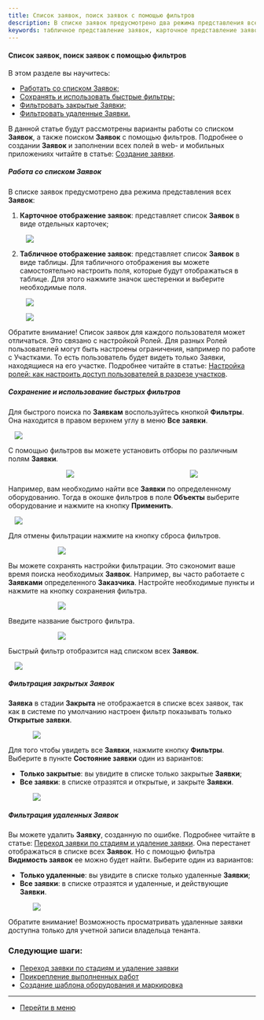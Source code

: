 ```yaml
---
title: Список заявок, поиск заявок с помощью фильтров
description: В списке заявок предусмотрено два режима представления всех Заявок. Карточное отображение заявок представляет список Заявок в виде отдельных карточек с краткой информацией. Табличное отображение заявок представляет список в виде таблицы. Отображение полей такой таблицы можно настроить самостоятельно.
keywords: табличное представление заявок, карточное представление заявок, поиск заявок, фильтры, быстрые фильтры, отбор, hubex, хабекс, хубекс, хабикс
---
```


#### Список заявок, поиск заявок с помощью фильтров
В этом разделе вы научитесь:
<html>
<meta charset="utf-8">
<ul>
    <li><a href="#ticketlist">Работать со списком Заявок;</a></li>
    <li><a href="#deltick3">Сохранять и использовать быстрые фильтры;</a>
    <li><a href="#deltick1">Фильтровать закрытые Заявки;</a></li>
    <li><a href="#deltick2">Фильтровать удаленные Заявки.</a></li>
    </li>
</ul>
</html>
<body>
<p>В данной статье будут рассмотрены варианты работы со списком <strong>Заявок</strong>, а также поиском <strong>Заявок</strong> с помощью фильтров. Подробнее о создании <strong>Заявок</strong> и заполнении всех полей в web- и мобильных приложениях читайте в статье: <a href="https://wiki.hubex.ru/docs/FAQ/RU/user/CreatingTicket.html">Создание заявки</a>. </p>

<h5 id="ticketlist">Работа со списком Заявок</h5>
<p>В списке заявок предусмотрено два режима представления всех <strong>Заявок</strong>: </p>
<ol>
    <li><strong>Карточное отображение заявок</strong>: представляет список <strong>Заявок</strong> в виде отдельных карточек;</li>
    <p>
    <div>
        <img style="margin: 0 auto; display: block; max-width: 95%;"
             src="/attachments/images/FAQ/USER/Filters/CardList.jpg"/>
    </div>
    </p>
    <li><strong>Табличное отображение заявок</strong>: представляет список <strong>Заявок</strong> в виде таблицы. Для табличного отображения вы можете
        самостоятельно настроить поля, которые будут отображаться в таблице. Для этого нажмите значок шестеренки и выберите необходимые поля.
    </li>
    <p>
    <div>
        <img style="margin: 0 auto; display: block; max-width: 95%;"
             src="/attachments/images/FAQ/USER/Filters/TableList.jpg"/>
    </div>
    </p>

   <p><div>
        <img style="margin: 0 auto; display: block; max-width: 95%;"
             src="/attachments/images/FAQ/USER/Filters/TableList2.jpg"/>
</div></p>
</ol>

<p>Обратите внимание! Список заявок для каждого пользователя может отличаться. Это связано с настройкой Ролей. Для разных Ролей пользователей могут быть настроены ограничения, например по работе с Участками. То есть пользователь будет видеть только Заявки, находящиеся на его участке. Подробнее читайте в статье: <a href="https://wiki.hubex.ru/docs/FAQ/RU/admin/Roles.html#exrole">Настройка ролей: как настроить доступ пользователей в разрезе участков</a>.</p>

<h5 id="deltick3">Сохранение и использование быстрых фильтров</h5>
<p>Для быстрого поиска по <strong>Заявкам</strong> воспользуйтесь кнопкой <strong>Фильтры</strong>. Она находится в
    правом верхнем углу в меню <strong>Все
        заявки</strong>.</p>
<div>
    <img style="margin: 0 auto; display: block; max-width: 95%;"
         src="/attachments/images/FAQ/USER/Filters/FiltersButton.jpg"/>
</div>

<p>С помощью фильтров вы можете установить отборы по различным полям <strong>Заявки</strong>.</p>

<div style="display: flex;">
    <img style="margin: 0 auto; display: block; max-width: 100%;"
         src="/attachments/images/FAQ/USER/Filters/filter2.jpg"/><img
        style="margin: 0 auto; display: block; max-width: 100%;"
        src="/attachments/images/FAQ/USER/Filters/filter3.jpg"/>
</div>

<p>Например, вам необходимо найти все <strong>Заявки</strong> по определенному оборудованию. Тогда в окошке фильтров в
    поле <strong>Объекты</strong>
    выберите оборудование и нажмите на кнопку <strong>Применить</strong>.</p>
<div>
    <img style="margin: 0 auto; display: block; max-width: 95%;"
         src="/attachments/images/FAQ/USER/Filters/FilterObj.jpg"/>
</div>

<p>Для отмены фильтрации нажмите на кнопку сброса фильтров.</p>
<div>
    <img style="margin: 0 auto; display: block; max-width: 60%;"
         src="/attachments/images/FAQ/USER/Filters/ClearFilters.jpg"/>
</div>
<p>Вы можете сохранять настройки фильтрации. Это сэкономит ваше время поиска необходимых <strong>Заявок</strong>.
    Например, вы часто
    работаете с <strong>Заявками</strong> определенного <strong>Заказчика</strong>. Настройте необходимые
    пункты и нажмите на кнопку сохранения фильтра.</p>
<div>
    <img style="margin: 0 auto; display: block; max-width: 60%;"
         src="/attachments/images/FAQ/USER/Filters/SavingFilters.jpg"/>
</div>

<p>Введите название быстрого фильтра.</p>

<div>
    <img style="margin: 0 auto; display: block; max-width: 60%;"
         src="/attachments/images/FAQ/USER/Filters/FiltersName.jpg"/>
</div>

<p>Быстрый фильтр отобразится над списком всех <strong>Заявок</strong>.</p>

<div>
    <img style="margin: 0 auto; display: block; max-width: 95%;"
         src="/attachments/images/FAQ/USER/Filters/FastFilters.jpg"/>
</div>


<h5 id="deltick1">Фильтрация закрытых Заявок</h5>
<p><strong>Заявка</strong> в стадии <strong>Закрыта</strong> не отображается в списке всех заявок, так как в системе по
    умолчанию настроен фильтр
    показывать только <strong>Открытые заявки</strong>.</p>
<div>
    <img style="margin: 0 auto; display: block; max-width: 80%;"
         src="/attachments/images/FAQ/USER/Filters/filter5.jpg"/>
</div>

<p>Для того чтобы увидеть все <strong>Заявки</strong>, нажмите кнопку <strong>Фильтры</strong>. Выберите в пункте
    <strong>Состояние заявки</strong> один из вариантов:</p>
<ul>
    <li><strong>Только закрытые</strong>: вы увидите в списке только закрытые <strong>Заявки</strong>;</li>
    <li><strong>Все заявки</strong>: в списке отразятся и открытые, и закрыте <strong>Заявки</strong>.</li>
</ul>
<div>
    <img style="margin: 0 auto; display: block; max-width: 80%;"
         src="/attachments/images/FAQ/USER/Filters/DeletedTickets.jpg"/>
</div>


<h5 id="deltick2">Фильтрация удаленных Заявок</h5>
<p>Вы можете удалить <strong>Заявку</strong>, созданную по ошибке. Подробнее читайте в статье: <a
        href="https://wiki.hubex.ru/docs/FAQ/RU/user/ChangingStatus.html#deletetick">Переход заявки по стадиям и
    удаление заявки</a>. Она перестанет
    отображаться в списке всех <strong>Заявок</strong>.
    Но с помощью фильтра <strong>Видимость заявок</strong> ее можно будет найти. Выберите один из вариантов: </p>
<ul>
    <li><strong>Только удаленные</strong>: вы увидите в списке только удаленные <strong>Заявки</strong>;</li>
    <li><strong>Все заявки</strong>: в списке отразятся и удаленные, и действующие <strong>Заявки</strong>.</li>
</ul>
<div>
    <img style="margin: 0 auto; display: block; max-width: 80%;"
         src="/attachments/images/FAQ/USER/Filters/DeletedTickets.jpg"/>
</div>
<p>Обратите внимание! Возможность просматривать удаленные заявки доступна только для учетной записи владельца
    тенанта.</p>


</body>

### Следующие шаги:
- [Переход заявки по стадиям и удаление заявки](./ChangingStatus.md)
- [Прикрепление выполненных работ](./AttachingFiles.md)
- [Создание шаблона оборудования и маркировка](./CreatingObjTemplates.md)


____
- [Перейти в меню](http://wiki.hubex.ru)
